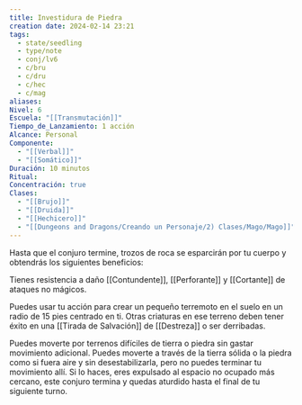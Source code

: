 ```yaml
---
title: Investidura de Piedra
creation date: 2024-02-14 23:21
tags:
  - state/seedling
  - type/note
  - conj/lv6
  - c/bru
  - c/dru
  - c/hec
  - c/mag
aliases: 
Nivel: 6
Escuela: "[[Transmutación]]"
Tiempo_de_Lanzamiento: 1 acción
Alcance: Personal
Componente:
  - "[[Verbal]]"
  - "[[Somático]]"
Duración: 10 minutos
Ritual: 
Concentración: true
Clases:
  - "[[Brujo]]"
  - "[[Druida]]"
  - "[[Hechicero]]"
  - "[[Dungeons and Dragons/Creando un Personaje/2) Clases/Mago/Mago]]"
---
```

Hasta que el conjuro termine, trozos de roca se esparcirán por tu cuerpo y obtendrás los siguientes beneficios:

Tienes resistencia a daño [[Contundente]], [[Perforante]] y [[Cortante]] de ataques no mágicos.

Puedes usar tu acción para crear un pequeño terremoto en el suelo en un radio de 15 pies centrado en ti. Otras criaturas en ese terreno deben tener éxito en una [[Tirada de Salvación]] de [[Destreza]] o ser derribadas.

Puedes moverte por terrenos difíciles de tierra o piedra sin gastar movimiento adicional. Puedes moverte a través de la tierra sólida o la piedra como si fuera aire y sin desestabilizarla, pero no puedes terminar tu movimiento allí. Si lo haces, eres expulsado al espacio no ocupado más cercano, este conjuro termina y quedas aturdido hasta el final de tu siguiente turno.